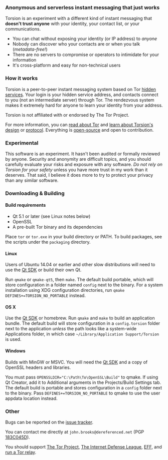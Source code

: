 ### Anonymous and serverless instant messaging that just works
Torsion is an experiment with a different kind of instant messaging that **doesn't trust anyone** with your identity, your contact list, or your communications.

* You can chat without exposing your identity (or IP address) to *anyone*
* Nobody can discover who your contacts are or when you talk (*metadata-free!*)
* There are no servers to compromise or operators to intimidate for your information
* It's cross-platform and easy for non-technical users

### How it works
Torsion is a peer-to-peer instant messaging system based on Tor [hidden services](https://www.torproject.org/docs/hidden-services.html.en). Your login is your hidden service address, and contacts connect to you (not an intermediate server) through Tor. The rendezvous system makes it extremely hard for anyone to learn your identity from your address.

Torsion is not affiliated with or endorsed by The Tor Project.

For more information, you can [read about Tor](https://www.torproject.org/about/overview.html.en) and [learn about Torsion's design](https://github.com/special/torsion/blob/master/doc/design.md) or [protocol](https://github.com/special/torsion/blob/master/doc/protocol.txt). Everything is [open-source](https://github.com/special/torsion/blob/master/LICENSE) and open to contribution.

### Experimental
This software is an experiment. It hasn't been audited or formally reviewed by anyone. Security and anonymity are difficult topics, and you should carefully evaluate your risks and exposure with any software. *Do not rely on Torsion for your safety* unless you have more trust in my work than it deserves. That said, I believe it does more to try to protect your privacy than any similar software.

### Downloading & Building
#### Build requirements
 * Qt 5.1 or later (see Linux notes below)
 * OpenSSL
 * A pre-built Tor binary and its dependencies

Place `tor` or `tor.exe` in your build directory or PATH. To build packages, see the scripts under the `packaging` directory.

#### Linux
Users of Ubuntu 14.04 or earlier and other slow distributions will need to use the [Qt SDK](https://qt-project.org/downloads) or build their own Qt.

Run `qmake` or `qmake-qt5`, then `make`. The default build portable, which will store configuration in a folder named `config` next to the binary. For a system installation using XDG configuration directories, run `qmake DEFINES+=TORSION_NO_PORTABLE` instead.

#### OS X
Use the [Qt SDK](https://qt-project.org/downloads) or homebrew. Run `qmake` and `make` to build an application bundle. The default build will store configuration in a `config.torsion` folder next to the application *unless* the path looks like a system-wide Applications folder, in which case `~/Library/Application Support/Torsion` is used.

#### Windows
Builds with MinGW or MSVC. You will need the [Qt SDK](https://qt-project.org/downloads) and a copy of OpenSSL headers and libraries.

You must pass `OPENSSLDIR="C:\Path\To\OpenSSL\Build"` to qmake. If using Qt Creator, add it to Additional arguments in the Projects/Build Settings tab. The default build is portable and stores configuration in a `config` folder next to the binary. Pass `DEFINES+=TORSION_NO_PORTABLE` to qmake to use the user appdata location instead.

### Other
Bugs can be reported on the [issue tracker](https://github.com/special/torsion/issues).

You can contact me directly at `john.brooks@dereferenced.net` (PGP [183C045D](http://pgp.mit.edu/pks/lookup?op=get&search=0xFF97C53F183C045D)).

You should support [The Tor Project](https://www.torproject.org/donate/donate.html.en), [The Internet Defense League](https://www.internetdefenseleague.org/), [EFF](https://www.eff.org/), and [run a Tor relay](https://www.torproject.org/docs/tor-relay-debian.html.en).
